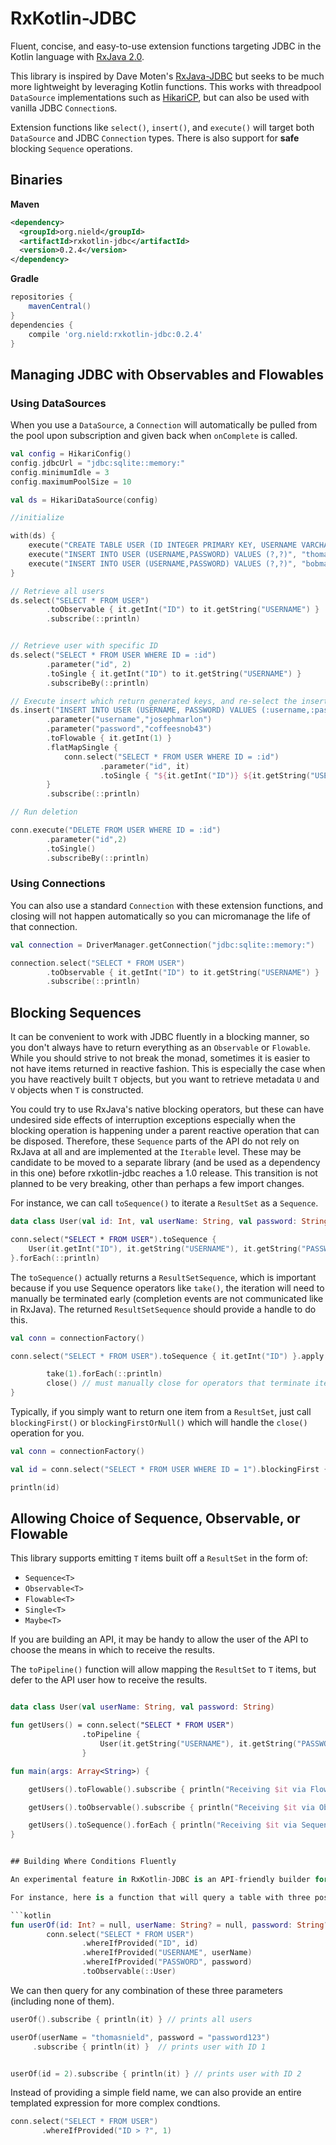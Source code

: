 # RxKotlin-JDBC

Fluent, concise, and easy-to-use extension functions targeting JDBC in the Kotlin language with [RxJava 2.0](https://github.com/ReactiveX/RxJava).

This library is inspired by Dave Moten's [RxJava-JDBC](https://github.com/davidmoten/rxjava-jdbc) but seeks to be much more lightweight by leveraging Kotlin functions. This works with threadpool `DataSource` implementations such as [HikariCP](https://github.com/brettwooldridge/HikariCP), but can also be used with vanilla JDBC `Connection`s.

Extension functions like `select()`, `insert()`, and `execute()` will target both `DataSource` and JDBC `Connection` types. There is also support for **safe** blocking `Sequence` operations.

## Binaries

**Maven**

```xml
<dependency>
  <groupId>org.nield</groupId>
  <artifactId>rxkotlin-jdbc</artifactId>
  <version>0.2.4</version>
</dependency>
```

**Gradle**

```groovy
repositories {
    mavenCentral()
}
dependencies {
    compile 'org.nield:rxkotlin-jdbc:0.2.4'
}
```


## Managing JDBC with Observables and Flowables

### Using DataSources

When you use a `DataSource`, a `Connection` will automatically be pulled from the pool upon subscription and given back when `onComplete` is called.


```kotlin
val config = HikariConfig()
config.jdbcUrl = "jdbc:sqlite::memory:"
config.minimumIdle = 3
config.maximumPoolSize = 10

val ds = HikariDataSource(config)

//initialize

with(ds) {
    execute("CREATE TABLE USER (ID INTEGER PRIMARY KEY, USERNAME VARCHAR(30) NOT NULL, PASSWORD VARCHAR(30) NOT NULL)")
    execute("INSERT INTO USER (USERNAME,PASSWORD) VALUES (?,?)", "thomasnield", "password123")
    execute("INSERT INTO USER (USERNAME,PASSWORD) VALUES (?,?)", "bobmarshal","batman43")
}

// Retrieve all users
ds.select("SELECT * FROM USER")
        .toObservable { it.getInt("ID") to it.getString("USERNAME") }
        .subscribe(::println)


// Retrieve user with specific ID
ds.select("SELECT * FROM USER WHERE ID = :id")
        .parameter("id", 2)
        .toSingle { it.getInt("ID") to it.getString("USERNAME") }
        .subscribeBy(::println)

// Execute insert which return generated keys, and re-select the inserted record with that key
ds.insert("INSERT INTO USER (USERNAME, PASSWORD) VALUES (:username,:password)")
        .parameter("username","josephmarlon")
        .parameter("password","coffeesnob43")
        .toFlowable { it.getInt(1) }
        .flatMapSingle {
            conn.select("SELECT * FROM USER WHERE ID = :id")
                    .parameter("id", it)
                    .toSingle { "${it.getInt("ID")} ${it.getString("USERNAME")} ${it.getString("PASSWORD")}" }
        }
        .subscribe(::println)

// Run deletion

conn.execute("DELETE FROM USER WHERE ID = :id")
        .parameter("id",2)
        .toSingle()
        .subscribeBy(::println)
```

### Using Connections

You can also use a standard `Connection` with these extension functions, and closing will not happen automatically so you can micromanage the life of that connection.

```kotlin
val connection = DriverManager.getConnection("jdbc:sqlite::memory:")

connection.select("SELECT * FROM USER")
        .toObservable { it.getInt("ID") to it.getString("USERNAME") }
        .subscribe(::println)

```

## Blocking Sequences

It can be convenient to work with JDBC fluently in a blocking manner, so you don't always have to return everything as an `Observable` or `Flowable`. While you should strive to not break the monad, sometimes it is easier to not have items returned in reactive fashion. This is especially the case when you have reactively built `T` objects, but you want to retrieve metadata `U` and `V` objects when `T` is constructed.

You could try to use RxJava's native blocking operators, but these can have undesired side effects of interruption exceptions especially when the blocking operation is happening under a parent reactive operation that can be disposed. Therefore, these `Sequence` parts of the API do not rely on RxJava at all and are implemented at the `Iterable` level. These may be candidate to be moved to a separate library (and be used as a dependency in this one) before rxkotlin-jdbc reaches a 1.0 release. This transition is not planned to be very breaking, other than perhaps a few import changes. 

For instance, we can call `toSequence()` to iterate a `ResultSet` as a `Sequence`.

```kotlin
data class User(val id: Int, val userName: String, val password: String)

conn.select("SELECT * FROM USER").toSequence {
    User(it.getInt("ID"), it.getString("USERNAME"), it.getString("PASSWORD"))
}.forEach(::println)
```

The `toSequence()` actually returns a `ResultSetSequence`, which is important because if you use Sequence operators like `take()`, the iteration will need to manually be terminated early (completion events are not communicated like in RxJava). The returned `ResultSetSequence` should provide a handle to do this. 

```kotlin 
val conn = connectionFactory()

conn.select("SELECT * FROM USER").toSequence { it.getInt("ID") }.apply {

        take(1).forEach(::println)
        close() // must manually close for operators that terminate iteration early
}
```

Typically, if you simply want to return one item from a `ResultSet`, just call `blockingFirst()` or `blockingFirstOrNull()` which will handle the `close()` operation for you. 

```kotlin
val conn = connectionFactory()

val id = conn.select("SELECT * FROM USER WHERE ID = 1").blockingFirst { it.getInt("ID") }

println(id)
```

## Allowing Choice of Sequence, Observable, or Flowable

This library supports emitting `T` items built off a `ResultSet` in the form of:

* `Sequence<T>`
* `Observable<T>`
* `Flowable<T>`
* `Single<T>`
* `Maybe<T>`

If you are building an API, it may be handy to allow the user of the API to choose the means in which to receive the results.

The `toPipeline()` function will allow mapping the `ResultSet` to `T` items, but defer to the API user how to receive the results.


```kotlin

data class User(val userName: String, val password: String)

fun getUsers() = conn.select("SELECT * FROM USER")
                .toPipeline {
                    User(it.getString("USERNAME"), it.getString("PASSWORD"))
                }

fun main(args: Array<String>) {

    getUsers().toFlowable().subscribe { println("Receiving $it via Flowable") }

    getUsers().toObservable().subscribe { println("Receiving $it via Observable") }

    getUsers().toSequence().forEach { println("Receiving $it via Sequence") }
}


## Building Where Conditions Fluently

An experimental feature in RxKotlin-JDBC is an API-friendly builder for WHERE conditions, that may or may not use certain parameters to build WHERE conditions.

For instance, here is a function that will query a table with three possible parameters:

```kotlin
fun userOf(id: Int? = null, userName: String? = null, password: String? = null) =
        conn.select("SELECT * FROM USER")
                .whereIfProvided("ID", id)
                .whereIfProvided("USERNAME", userName)
                .whereIfProvided("PASSWORD", password)
                .toObservable(::User)
```

We can then query for any combination of these three parameters (including none of them).

```kotlin
userOf().subscribe { println(it) } // prints all users

userOf(userName = "thomasnield", password = "password123")
     .subscribe { println(it) }  // prints user with ID 1


userOf(id = 2).subscribe { println(it) } // prints user with ID 2
```

Instead of providing a simple field name, we can also provide an entire templated expression for more complex condtions.

```kotlin
conn.select("SELECT * FROM USER")
       .whereIfProvided("ID > ?", 1)
```
